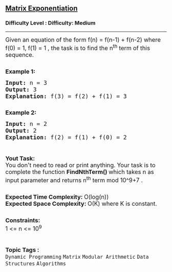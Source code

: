 <h2><a href="https://www.geeksforgeeks.org/problems/matrix-exponentiation2711/1?page=7&difficulty=Medium&status=unsolved&sortBy=submissions">Matrix Exponentiation</a></h2><h3>Difficulty Level : Difficulty: Medium</h3><hr><div class="problems_problem_content__Xm_eO"><p><span style="font-size: 18px;">Given an equation of the form f(n) = f(n-1) + f(n-2) where f(0) = 1, f(1) = 1&nbsp;, the task is to find the n<sup>th</sup>&nbsp;term of this sequence.</span><br>&nbsp;</p>
<p><span style="font-size: 18px;"><strong>Example 1:</strong></span></p>
<pre><span style="font-size: 18px;"><strong>Input: </strong>n = 3
<strong>Output: </strong>3
<strong>Explanation: </strong>f(3) = f(2) + f(1) = 3
</span>
</pre>
<p><span style="font-size: 18px;"><strong>Example 2:</strong></span></p>
<pre><span style="font-size: 18px;"><strong>Input: </strong>n = 2
<strong>Output: </strong>2
<strong>Explanation: </strong>f(2) = f(1) + f(0) = 2</span>
</pre>
<p>&nbsp;</p>
<p><span style="font-size: 18px;"><strong>Yout Task:</strong><br>You don't need to read or print anything. Your task is to complete the function&nbsp;<strong>FindNthTerm()&nbsp;</strong>which takes n as input parameter and returns n<sup>th</sup>&nbsp;term mod 10^9+7&nbsp;.</span></p>
<p><br><span style="font-size: 18px;"><strong>Expected Time Complexity:&nbsp;</strong>O(log(n))<br><strong>Expected Space Complexity:&nbsp;</strong>O(K) where K is constant.</span><br>&nbsp;</p>
<p><span style="font-size: 18px;"><strong>Constraints:</strong><br>1 &lt;= n &lt;= 10<sup>9</sup></span></p></div><br><p><span style=font-size:18px><strong>Topic Tags : </strong><br><code>Dynamic Programming</code>&nbsp;<code>Matrix</code>&nbsp;<code>Modular Arithmetic</code>&nbsp;<code>Data Structures</code>&nbsp;<code>Algorithms</code>&nbsp;